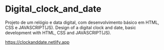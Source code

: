 # Digital_clock_and_date
Projeto de um relógio e data digital, com desenvolvimento básico em HTML, CSS e JAVASCRIPT(JS). Design of a digital clock and date, basic development with HTML, CSS and JAVASCRIPT(JS).

https://clockanddate.netlify.app
